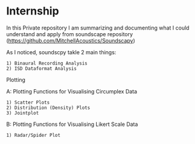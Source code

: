 # Internship

In this Private repository I am summarizing and documenting what I could understand and apply from soundscape repository (https://github.com/MitchellAcoustics/Soundscapy)

As I noticed, soundscpy takle 2 main things:

    1) Binaural Recording Analysis
    2) ISD Dataformat Analysis

Plotting

A: Plotting Functions for Visualising Circumplex Data

    1) Scatter Plots
    2) Distribution (Density) Plots
    3) Jointplot
    
B: Plotting Functions for Visualising Likert Scale Data

    1) Radar/Spider Plot
